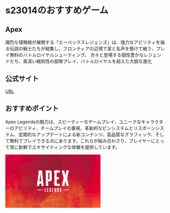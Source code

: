 # s23014のおすすめゲーム

## Apex
熾烈な侵略戦が展開する「エーペックスレジェンズ」は、強力なアビリティを操る伝説の戦士たちが結集し、フロンティアの辺境で富と名声を懸けて戦う、プレイ無料のバトルロイヤルシューティング。 次々と登場する個性豊かなレジェンドたち、奥深い戦術性の部隊プレイ、バトルロイヤルを超えた大胆な進化

## 公式サイト

[URL](https://www.ea.com/ja-jp/games/apex-legends/about)

## おすすめポイント

Apex Legendsの魅力は、スピーディーなゲームプレイ、ユニークなキャラクターのアビリティ、チームプレイの重視、革新的なピンシステムとリスポーンシステム、定期的なアップデートによる新コンテンツ、高品質なグラフィック、そして無料でプレイできる点にあります。これらが組み合わさり、プレイヤーにとって常に新鮮でエキサイティングな体験を提供しています。

![キャプチャ](./images/apex.jpg)

